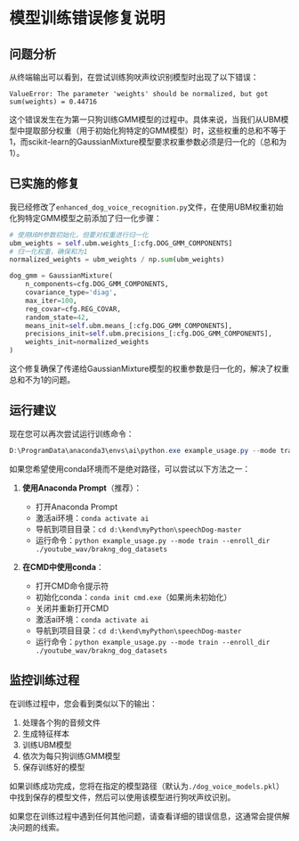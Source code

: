 # 模型训练错误修复说明

## 问题分析

从终端输出可以看到，在尝试训练狗吠声纹识别模型时出现了以下错误：

```
ValueError: The parameter 'weights' should be normalized, but got sum(weights) = 0.44716
```

这个错误发生在为第一只狗训练GMM模型的过程中。具体来说，当我们从UBM模型中提取部分权重（用于初始化狗特定的GMM模型）时，这些权重的总和不等于1，而scikit-learn的GaussianMixture模型要求权重参数必须是归一化的（总和为1）。

## 已实施的修复

我已经修改了`enhanced_dog_voice_recognition.py`文件，在使用UBM权重初始化狗特定GMM模型之前添加了归一化步骤：

```python
# 使用UBM参数初始化，但要对权重进行归一化
ubm_weights = self.ubm.weights_[:cfg.DOG_GMM_COMPONENTS]
# 归一化权重，确保和为1
normalized_weights = ubm_weights / np.sum(ubm_weights)

dog_gmm = GaussianMixture(
    n_components=cfg.DOG_GMM_COMPONENTS,
    covariance_type='diag',
    max_iter=100,
    reg_covar=cfg.REG_COVAR,
    random_state=42,
    means_init=self.ubm.means_[:cfg.DOG_GMM_COMPONENTS],
    precisions_init=self.ubm.precisions_[:cfg.DOG_GMM_COMPONENTS],
    weights_init=normalized_weights
)
```

这个修复确保了传递给GaussianMixture模型的权重参数是归一化的，解决了权重总和不为1的问题。

## 运行建议

现在您可以再次尝试运行训练命令：

```powershell
D:\ProgramData\anaconda3\envs\ai\python.exe example_usage.py --mode train --enroll_dir ./youtube_wav/brakng_dog_datasets
```

如果您希望使用conda环境而不是绝对路径，可以尝试以下方法之一：

1. **使用Anaconda Prompt**（推荐）：
   - 打开Anaconda Prompt
   - 激活ai环境：`conda activate ai`
   - 导航到项目目录：`cd d:\kend\myPython\speechDog-master`
   - 运行命令：`python example_usage.py --mode train --enroll_dir ./youtube_wav/brakng_dog_datasets`

2. **在CMD中使用conda**：
   - 打开CMD命令提示符
   - 初始化conda：`conda init cmd.exe`（如果尚未初始化）
   - 关闭并重新打开CMD
   - 激活ai环境：`conda activate ai`
   - 导航到项目目录：`cd d:\kend\myPython\speechDog-master`
   - 运行命令：`python example_usage.py --mode train --enroll_dir ./youtube_wav/brakng_dog_datasets`

## 监控训练过程

在训练过程中，您会看到类似以下的输出：

1. 处理各个狗的音频文件
2. 生成特征样本
3. 训练UBM模型
4. 依次为每只狗训练GMM模型
5. 保存训练好的模型

如果训练成功完成，您将在指定的模型路径（默认为`./dog_voice_models.pkl`）中找到保存的模型文件，然后可以使用该模型进行狗吠声纹识别。

如果您在训练过程中遇到任何其他问题，请查看详细的错误信息，这通常会提供解决问题的线索。